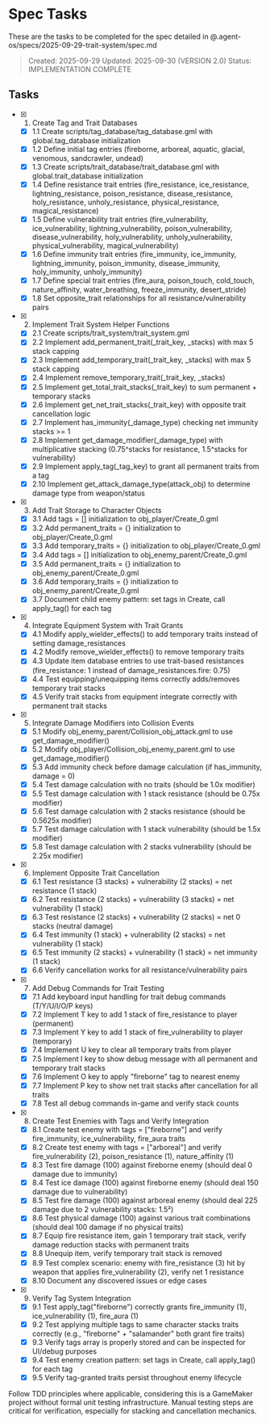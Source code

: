 # Spec Tasks

These are the tasks to be completed for the spec detailed in @.agent-os/specs/2025-09-29-trait-system/spec.md

> Created: 2025-09-29
> Updated: 2025-09-30 (VERSION 2.0)
> Status: IMPLEMENTATION COMPLETE

## Tasks

- [x] 1. Create Tag and Trait Databases
  - [x] 1.1 Create scripts/tag_database/tag_database.gml with global.tag_database initialization
  - [x] 1.2 Define initial tag entries (fireborne, arboreal, aquatic, glacial, venomous, sandcrawler, undead)
  - [x] 1.3 Create scripts/trait_database/trait_database.gml with global.trait_database initialization
  - [x] 1.4 Define resistance trait entries (fire_resistance, ice_resistance, lightning_resistance, poison_resistance, disease_resistance, holy_resistance, unholy_resistance, physical_resistance, magical_resistance)
  - [x] 1.5 Define vulnerability trait entries (fire_vulnerability, ice_vulnerability, lightning_vulnerability, poison_vulnerability, disease_vulnerability, holy_vulnerability, unholy_vulnerability, physical_vulnerability, magical_vulnerability)
  - [x] 1.6 Define immunity trait entries (fire_immunity, ice_immunity, lightning_immunity, poison_immunity, disease_immunity, holy_immunity, unholy_immunity)
  - [x] 1.7 Define special trait entries (fire_aura, poison_touch, cold_touch, nature_affinity, water_breathing, freeze_immunity, desert_stride)
  - [x] 1.8 Set opposite_trait relationships for all resistance/vulnerability pairs

- [x] 2. Implement Trait System Helper Functions
  - [x] 2.1 Create scripts/trait_system/trait_system.gml
  - [x] 2.2 Implement add_permanent_trait(_trait_key, _stacks) with max 5 stack capping
  - [x] 2.3 Implement add_temporary_trait(_trait_key, _stacks) with max 5 stack capping
  - [x] 2.4 Implement remove_temporary_trait(_trait_key, _stacks)
  - [x] 2.5 Implement get_total_trait_stacks(_trait_key) to sum permanent + temporary stacks
  - [x] 2.6 Implement get_net_trait_stacks(_trait_key) with opposite trait cancellation logic
  - [x] 2.7 Implement has_immunity(_damage_type) checking net immunity stacks >= 1
  - [x] 2.8 Implement get_damage_modifier(_damage_type) with multiplicative stacking (0.75^stacks for resistance, 1.5^stacks for vulnerability)
  - [x] 2.9 Implement apply_tag(_tag_key) to grant all permanent traits from a tag
  - [x] 2.10 Implement get_attack_damage_type(attack_obj) to determine damage type from weapon/status

- [x] 3. Add Trait Storage to Character Objects
  - [x] 3.1 Add tags = [] initialization to obj_player/Create_0.gml
  - [x] 3.2 Add permanent_traits = {} initialization to obj_player/Create_0.gml
  - [x] 3.3 Add temporary_traits = {} initialization to obj_player/Create_0.gml
  - [x] 3.4 Add tags = [] initialization to obj_enemy_parent/Create_0.gml
  - [x] 3.5 Add permanent_traits = {} initialization to obj_enemy_parent/Create_0.gml
  - [x] 3.6 Add temporary_traits = {} initialization to obj_enemy_parent/Create_0.gml
  - [x] 3.7 Document child enemy pattern: set tags in Create, call apply_tag() for each tag

- [x] 4. Integrate Equipment System with Trait Grants
  - [x] 4.1 Modify apply_wielder_effects() to add temporary traits instead of setting damage_resistances
  - [x] 4.2 Modify remove_wielder_effects() to remove temporary traits
  - [x] 4.3 Update item database entries to use trait-based resistances (fire_resistance: 1 instead of damage_resistances.fire: 0.75)
  - [x] 4.4 Test equipping/unequipping items correctly adds/removes temporary trait stacks
  - [x] 4.5 Verify trait stacks from equipment integrate correctly with permanent trait stacks

- [x] 5. Integrate Damage Modifiers into Collision Events
  - [x] 5.1 Modify obj_enemy_parent/Collision_obj_attack.gml to use get_damage_modifier()
  - [x] 5.2 Modify obj_player/Collision_obj_enemy_parent.gml to use get_damage_modifier()
  - [x] 5.3 Add immunity check before damage calculation (if has_immunity, damage = 0)
  - [x] 5.4 Test damage calculation with no traits (should be 1.0x modifier)
  - [x] 5.5 Test damage calculation with 1 stack resistance (should be 0.75x modifier)
  - [x] 5.6 Test damage calculation with 2 stacks resistance (should be 0.5625x modifier)
  - [x] 5.7 Test damage calculation with 1 stack vulnerability (should be 1.5x modifier)
  - [x] 5.8 Test damage calculation with 2 stacks vulnerability (should be 2.25x modifier)

- [x] 6. Implement Opposite Trait Cancellation
  - [x] 6.1 Test resistance (3 stacks) + vulnerability (2 stacks) = net resistance (1 stack)
  - [x] 6.2 Test resistance (2 stacks) + vulnerability (3 stacks) = net vulnerability (1 stack)
  - [x] 6.3 Test resistance (2 stacks) + vulnerability (2 stacks) = net 0 stacks (neutral damage)
  - [x] 6.4 Test immunity (1 stack) + vulnerability (2 stacks) = net vulnerability (1 stack)
  - [x] 6.5 Test immunity (2 stacks) + vulnerability (1 stack) = net immunity (1 stack)
  - [x] 6.6 Verify cancellation works for all resistance/vulnerability pairs

- [x] 7. Add Debug Commands for Trait Testing
  - [x] 7.1 Add keyboard input handling for trait debug commands (T/Y/U/I/O/P keys)
  - [x] 7.2 Implement T key to add 1 stack of fire_resistance to player (permanent)
  - [x] 7.3 Implement Y key to add 1 stack of fire_vulnerability to player (temporary)
  - [x] 7.4 Implement U key to clear all temporary traits from player
  - [x] 7.5 Implement I key to show debug message with all permanent and temporary trait stacks
  - [x] 7.6 Implement O key to apply "fireborne" tag to nearest enemy
  - [x] 7.7 Implement P key to show net trait stacks after cancellation for all traits
  - [x] 7.8 Test all debug commands in-game and verify stack counts

- [x] 8. Create Test Enemies with Tags and Verify Integration
  - [x] 8.1 Create test enemy with tags = ["fireborne"] and verify fire_immunity, ice_vulnerability, fire_aura traits
  - [x] 8.2 Create test enemy with tags = ["arboreal"] and verify fire_vulnerability (2), poison_resistance (1), nature_affinity (1)
  - [x] 8.3 Test fire damage (100) against fireborne enemy (should deal 0 damage due to immunity)
  - [x] 8.4 Test ice damage (100) against fireborne enemy (should deal 150 damage due to vulnerability)
  - [x] 8.5 Test fire damage (100) against arboreal enemy (should deal 225 damage due to 2 vulnerability stacks: 1.5²)
  - [x] 8.6 Test physical damage (100) against various trait combinations (should deal 100 damage if no physical traits)
  - [x] 8.7 Equip fire resistance item, gain 1 temporary trait stack, verify damage reduction stacks with permanent traits
  - [x] 8.8 Unequip item, verify temporary trait stack is removed
  - [x] 8.9 Test complex scenario: enemy with fire_resistance (3) hit by weapon that applies fire_vulnerability (2), verify net 1 resistance
  - [x] 8.10 Document any discovered issues or edge cases

- [x] 9. Verify Tag System Integration
  - [x] 9.1 Test apply_tag("fireborne") correctly grants fire_immunity (1), ice_vulnerability (1), fire_aura (1)
  - [x] 9.2 Test applying multiple tags to same character stacks traits correctly (e.g., "fireborne" + "salamander" both grant fire traits)
  - [x] 9.3 Verify tags array is properly stored and can be inspected for UI/debug purposes
  - [x] 9.4 Test enemy creation pattern: set tags in Create, call apply_tag() for each tag
  - [x] 9.5 Verify tag-granted traits persist throughout enemy lifecycle

Follow TDD principles where applicable, considering this is a GameMaker project without formal unit testing infrastructure. Manual testing steps are critical for verification, especially for stacking and cancellation mechanics.
